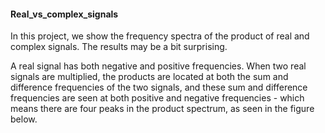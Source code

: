 #### Real_vs_complex_signals

In this project, we show the frequency spectra of the product of real and complex signals.  The results may be a bit surprising. 

A real signal has both negative and positive frequencies.  When two real signals are multiplied, the products are located at both the sum and difference frequencies of the two signals, and these sum and difference frequencies are seen at both positive and negative frequencies - which means there are four peaks in the product spectrum, as seen in the figure below.  
